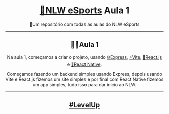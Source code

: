 <h1 align="center"><a href="https://nextlevelweek.com/episodios/impulse/">🚀NLW eSports</a> Aula 1</h1>
<p align="center">📂Um repositório com todas as aulas do NLW eSports</p>

---

<h2 align="center">👨‍💻Aula 1</h2>
<p align="center">
Na aula 1, começamos a criar o projeto, usando <a href="https://expressjs.com">🌐Express</a>, <a href="https://vitejs.dev">⚡Vite</a>, <a href="https://pt-br.reactjs.org.org">🧪React.js</a> e <a href="https://reactnative.dev">📱React Native</a>.
</p>
<p align="center">
Começamos fazendo um backend simples usando Express, depois usando Vite e React.js fizemos um site simples e por final com React Native fizemos um app simples, tudo isso para dar inicio ao NLW.
</p>

---

<h2 align="center"><a href="https://app.rocketseat.com.br/event/nlw-09/ignite/aula-1">#LevelUp</a>
</h2>
